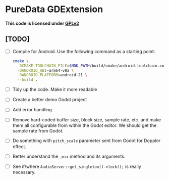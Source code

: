 # PureData GDExtension

**This code is licensed under [GPLv2](https://www.gnu.org/licenses/old-licenses/gpl-2.0.en.html)**

## [TODO]

- [ ] Compile for Android. Use the following command as a starting point:

  ```bash
  cmake \
    -DCMAKE_TOOLCHAIN_FILE=$NDK_PATH/build/cmake/android.toolchain.cmake \
    -DANDROID_ABI=arm64-v8a \
    -DANDROID_PLATFORM=android-21 \
    --build .
  ```

- [ ] Tidy up the code. Make it more readable
- [ ] Create a better demo Godot project
- [ ] Add error handling
- [ ] Remove hard-coded buffer size, block size, sample rate, etc.
      and make them all configurable from within the Godot editor.
      We should get the sample rate from Godot.
- [ ] Do something with `pitch_scale` parameter sent from Godot for Doppler effect.
- [ ] Better understand the `_mix` method and its arguments.
- [ ] See if/where `AudioServer::get_singleton()->lock();` is really necessary.

